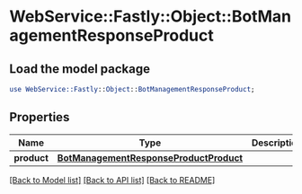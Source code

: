 # WebService::Fastly::Object::BotManagementResponseProduct

## Load the model package
```perl
use WebService::Fastly::Object::BotManagementResponseProduct;
```

## Properties
Name | Type | Description | Notes
------------ | ------------- | ------------- | -------------
**product** | [**BotManagementResponseProductProduct**](BotManagementResponseProductProduct.md) |  | [optional] 

[[Back to Model list]](../README.md#documentation-for-models) [[Back to API list]](../README.md#documentation-for-api-endpoints) [[Back to README]](../README.md)


